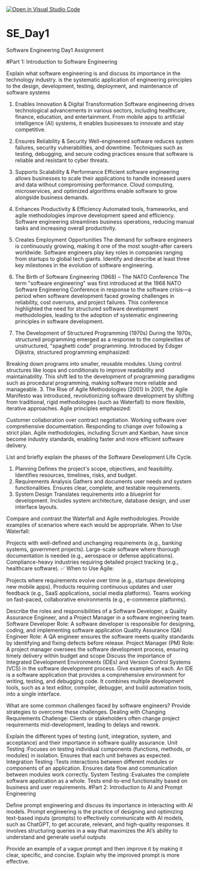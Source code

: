 [![Open in Visual Studio Code](https://classroom.github.com/assets/open-in-vscode-2e0aaae1b6195c2367325f4f02e2d04e9abb55f0b24a779b69b11b9e10269abc.svg)](https://classroom.github.com/online_ide?assignment_repo_id=18555345&assignment_repo_type=AssignmentRepo)
# SE_Day1
Software Engineering Day1 Assignment

#Part 1: Introduction to Software Engineering

Explain what software engineering is and discuss its importance in the technology industry.
is the systematic application of engineering principles to the design, development, testing, deployment, and maintenance of software systems
1. Enables Innovation & Digital Transformation
Software engineering drives technological advancements in various sectors, including healthcare, finance, education, and entertainment. From mobile apps to artificial intelligence (AI) systems, it enables businesses to innovate and stay competitive.

2. Ensures Reliability & Security
Well-engineered software reduces system failures, security vulnerabilities, and downtime. Techniques such as testing, debugging, and secure coding practices ensure that software is reliable and resistant to cyber threats.

3. Supports Scalability & Performance
Efficient software engineering allows businesses to scale their applications to handle increased users and data without compromising performance. Cloud computing, microservices, and optimized algorithms enable software to grow alongside business demands.

4. Enhances Productivity & Efficiency
Automated tools, frameworks, and agile methodologies improve development speed and efficiency. Software engineering streamlines business operations, reducing manual tasks and increasing overall productivity.

5. Creates Employment Opportunities
The demand for software engineers is continuously growing, making it one of the most sought-after careers worldwide. Software engineers play key roles in companies ranging from startups to global tech giants.
Identify and describe at least three key milestones in the evolution of software engineering.
1. The Birth of Software Engineering (1968) – The NATO Conference
The term "software engineering" was first introduced at the 1968 NATO Software Engineering Conference in response to the software crisis—a period when software development faced growing challenges in reliability, cost overruns, and project failures. This conference highlighted the need for structured software development methodologies, leading to the adoption of systematic engineering principles in software development.

2. The Development of Structured Programming (1970s)
During the 1970s, structured programming emerged as a response to the complexities of unstructured, "spaghetti code" programming. Introduced by Edsger Dijkstra, structured programming emphasized:

Breaking down programs into smaller, reusable modules.
Using control structures like loops and conditionals to improve readability and maintainability.
This shift led to the development of programming paradigms such as procedural programming, making software more reliable and manageable.
3. The Rise of Agile Methodologies (2001)
In 2001, the Agile Manifesto was introduced, revolutionizing software development by shifting from traditional, rigid methodologies (such as Waterfall) to more flexible, iterative approaches. Agile principles emphasized:

Customer collaboration over contract negotiation.
Working software over comprehensive documentation.
Responding to change over following a strict plan.
Agile methodologies, including Scrum and Kanban, have since become industry standards, enabling faster and more efficient software delivery.

List and briefly explain the phases of the Software Development Life Cycle.
1. Planning
Defines the project's scope, objectives, and feasibility.
Identifies resources, timelines, risks, and budget.
2. Requirements Analysis
Gathers and documents user needs and system functionalities.
Ensures clear, complete, and testable requirements.
3. System Design
Translates requirements into a blueprint for development.
Includes system architecture, database design, and user interface layouts.

Compare and contrast the Waterfall and Agile methodologies. Provide examples of scenarios where each would be appropriate.
When to Use Waterfall:

Projects with well-defined and unchanging requirements (e.g., banking systems, government projects).
Large-scale software where thorough documentation is needed (e.g., aerospace or defense applications).
Compliance-heavy industries requiring detailed project tracking (e.g., healthcare software).
✅ When to Use Agile:

Projects where requirements evolve over time (e.g., startups developing new mobile apps).
Products requiring continuous updates and user feedback (e.g., SaaS applications, social media platforms).
Teams working on fast-paced, collaborative environments (e.g., e-commerce platforms).

Describe the roles and responsibilities of a Software Developer, a Quality Assurance Engineer, and a Project Manager in a software engineering team.
Software Developer 
Role: A software developer is responsible for designing, coding, and implementing software application
Quality Assurance (QA) Engineer 
Role: A QA engineer ensures the software meets quality standards by identifying and fixing defects before release.
Project Manager (PM) 
Role: A project manager oversees the software development process, ensuring timely delivery within budget and scope
Discuss the importance of Integrated Development Environments (IDEs) and Version Control Systems (VCS) in the software development process. Give examples of each.
An IDE is a software application that provides a comprehensive environment for writing, testing, and debugging code. It combines multiple development tools, such as a text editor, compiler, debugger, and build automation tools, into a single interface.

What are some common challenges faced by software engineers? Provide strategies to overcome these challenges.
Dealing with Changing Requirements
Challenge: Clients or stakeholders often change project requirements mid-development, leading to delays and rework.

Explain the different types of testing (unit, integration, system, and acceptance) and their importance in software quality assurance.
Unit Testing :Focuses on testing individual components (functions, methods, or modules) in isolation.
Ensures that each unit behaves as expected.
Integration Testing :Tests interactions between different modules or components of an application.
Ensures data flow and communication between modules work correctly.
 System Testing :Evaluates the complete software application as a whole.
Tests end-to-end functionality based on business and user requirements.
#Part 2: Introduction to AI and Prompt Engineering


Define prompt engineering and discuss its importance in interacting with AI models.
Prompt engineering is the practice of designing and optimizing text-based inputs (prompts) to effectively communicate with AI models, such as ChatGPT, to get accurate, relevant, and high-quality responses. It involves structuring queries in a way that maximizes the AI’s ability to understand and generate useful outputs

Provide an example of a vague prompt and then improve it by making it clear, specific, and concise. Explain why the improved prompt is more effective.
